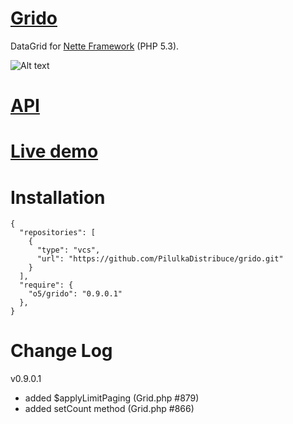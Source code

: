 [Grido](http://o5.github.io/grido-sandbox/)
=============
DataGrid for [Nette Framework](http://nette.org/) (PHP 5.3).

![Alt text](http://img.bugyik.cz/Grido.png "Sample")

[API](http://o5.github.io/grido-sandbox/api/)
=============

[Live demo](http://grido.bugyik.cz/example/)
=============

Installation
=============
```
{
  "repositories": [
    {
      "type": "vcs",
      "url": "https://github.com/PilulkaDistribuce/grido.git"
    }
  ],
  "require": {
    "o5/grido": "0.9.0.1"
  },
}
```

Change Log
=============
v0.9.0.1
- added $applyLimitPaging (Grid.php #879)
- added setCount method (Grid.php #866)